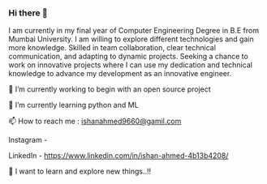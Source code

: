 ### Hi there 👋

I am currently in my final year of Computer Engineering Degree in B.E from Mumbai University. I am willing to explore different technologies and gain more knowledge. Skilled in team collaboration, clear technical communication, and adapting to dynamic projects. Seeking a chance to work on innovative projects where I can use my dedication and technical knowledge to advance my development as an innovative engineer.

🔭 I’m currently working to begin with an open source project

🌱 I’m currently learning python and ML   

📫 How to reach me : ishanahmed9660@gamil.com

   Instagram - 
   
   LinkedIn - https://www.linkedin.com/in/ishan-ahmed-4b13b4208/
   
👀 I want to learn and explore new things..!!




<!--
**Ishanahmed07/Ishanahmed07** is a ✨ _special_ ✨ repository because its `README.md` (this file) appears on your GitHub profile.

Here are some ideas to get you started:

- 🔭 I’m currently working on ...
- 🌱 I’m currently learning ...
- 👯 I’m looking to collaborate on ...
- 🤔 I’m looking for help with ...
- 💬 Ask me about ...
- 📫 How to reach me: ...
- 😄 Pronouns: ...
- ⚡ Fun fact: ...
-->
